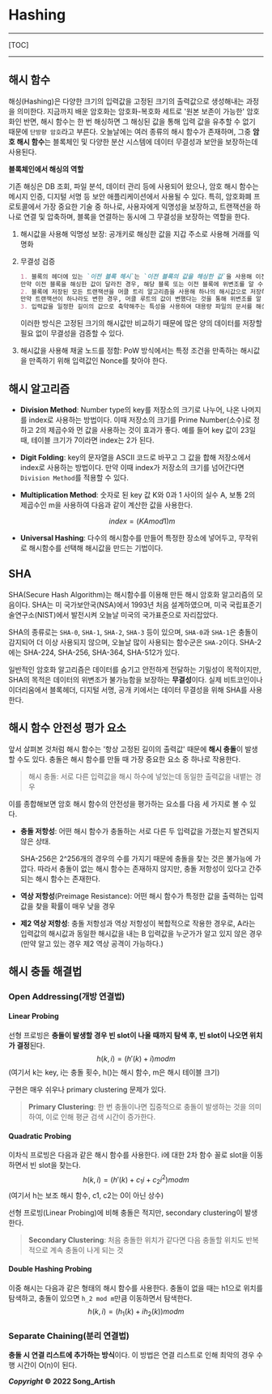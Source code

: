 # Hashing

---

[TOC]

---

## 해시 함수

해싱(Hashing)은 다양한 크기의 입력값을 고정된 크기의 출력값으로 생성해내는 과정을 의미한다. 지금까지 배운 암호화는 암호화-복호화 세트로 '원본 보존이 가능한' 암호화인 반면, 해시 함수는 한 번 해싱하면 그 해싱된 값을 통해 입력 값을 유추할 수 없기 때문에 `단방향 암호`라고 부른다. 오늘날에는 여러 종류의 해시 함수가 존재하며, 그중 **암호 해시 함수**는 블록체인 및 다양한 분산 시스템에 데이터 무결성과 보안을 보장하는데 사용된다.

**블록체인에서 해싱의 역할**

기존 해싱은 DB 조회, 파일 분석, 데이터 관리 등에 사용되어 왔으나, 암호 해시 함수는 메시지 인증, 디지털 서명 등 보안 애플리케이션에서 사용될 수 있다. 특히, 암호화폐 프로토콜에서 가장 중요한 기술 중 하나로, 사용자에게 익명성을 보장하고, 트랜잭션을 하나로 연결 및 압축하며, 블록을 연결하는 동시에 그 무결성을 보장하는 역할을 한다.

1. 해시값을 사용해 익명성 보장: 공개키로 해싱한 값을 지갑 주소로 사용해 거래를 익명화

2. 무결성 검증
   
   ```markdown
   1. 블록의 헤더에 있는 `이전 블록 해시`는 `이전 블록의 값을 해싱한 값`을 사용해 이전 블록을 가리킨다.
   만약 이전 블록을 해싱한 값이 달라진 경우, 해당 블록 또는 이전 블록에 위변조를 알 수 있다.
   2. 블록에 저장된 모든 트랜잭션을 머클 트리 알고리즘을 사용해 하나의 해시값으로 저장하여 `머클 루트`를 만든다.
   만약 트랜잭션이 하나라도 변한 경우, 머클 루트의 값이 변했다는 것을 통해 위변조를 알 수 있다.
   3. 입력값을 일정한 길이의 값으로 축약해주는 특성을 사용하여 대용량 파일의 문서를 해싱한 뒤, 해싱된 값만 비교하여 위변조를 알 수 있다.
   ```
   
   이러한 방식은 고정된 크기의 해시값만 비교하기 때문에 많은 양의 데이터를 저장할 필요 없이 무결성을 검증할 수 있다.

3. 해시값을 사용해 채굴 노드를 정함: PoW 방식에서는 특정 조건을 만족하는 해시값을 만족하기 위해 입력값인 Nonce를 찾아야 한다.

## 해시 알고리즘

- **Division Method**: Number type의 key를 저장소의 크기로 나누어, 나온 나머지를 index로 사용하는 방법이다. 이때 저장소의 크기를 Prime Number(소수)로 정하고 2의 제곱수와 먼 값을 사용하는 것이 효과가 좋다. 예를 들어 key 값이 23일 때, 테이블 크기가 7이라면 index는 2가 된다.

- **Digit Folding**: key의 문자열을 ASCII 코드로 바꾸고 그 값을 합해 저장소에서 index로 사용하는 방법이다. 만약 이때 index가 저장소의 크기를 넘어간다면 `Division Method`를 적용할 수 있다.

- **Multiplication Method**: 숫자로 된 key 값 K와 0과 1 사이의 실수 A, 보통 2의 제곱수인 m을 사용하여 다음과 같이 계산한 값을 사용한다.
  
  $$
  index = (KA mod 1)m
  $$

- **Universal Hashing**: 다수의 해시함수를 만들어  특정한 장소에 넣어두고, 무작위로 해시함수를 선택해 해시값을 만드는 기법이다.

## SHA

SHA(Secure Hash Algorithm)는 해시함수를 이용해 만든 해시 암호화 알고리즘의 모음이다. SHA는 미 국가보안국(NSA)에서 1993년 처음 설계하였으며, 미국 국립표준기술연구소(NIST)에서 발전시켜 오늘날 미국의 국가표준으로 자리잡았다.

SHA의 종류로는 `SHA-0`, `SHA-1`, `SHA-2`, `SHA-3` 등이 있으며, `SHA-0`과 `SHA-1`은 충돌이 감지되어 더 이상 사용되지 않으며, 오늘날 많이 사용되는 함수군은 `SHA-2`이다. SHA-2에는 SHA-224, SHA-256, SHA-364, SHA-512가 있다.

일반적인 암호화 알고리즘은 데이터를 숨기고 안전하게 전달하는 기밀성이 목적이지만, SHA의 목적은 데이터의 위변조가 불가능함을 보장하는 **무결성**이다. 실제 비트코인이나 이더리움에서 블록헤더, 디지털 서명, 공개 키에서는 데이터 무결성을 위해 SHA를 사용한다.

## 해시 함수 안전성 평가 요소

앞서 살펴본 것처럼 해시 함수는 '항상 고정된 길이의 출력값' 때문에 **해시 충돌**이 발생할 수도 있다. 충돌은 해시 함수를 만들 때 가장 중요한 요소 중 하나로 작용한다.

> 해시 충돌: 서로 다른 입력값을 해시 하수에 넣었는데 동일한 출력값을 내뱉는 경우

이를 종합해보면 암호 해시 함수의 안전성을 평가하는 요소를 다음 세 가지로 볼 수 있다.

- **충돌 저항성**: 어떤 해시 함수가 충돌하는 서로 다른 두 입력값을 가졌는지 발견되지 않은 상태.
  
  SHA-256은 2^256개의 경우의 수를 가지기 때문에 충돌을 찾는 것은 불가능에 가깝다. 따라서 충돌이 없는 해시 함수는 존재하지 않지만, 충돌 저항성이 있다고 간주되는 해시 함수는 존재한다.

- **역상 저항성**(Preimage Resistance): 어떤 해시 함수가 특정한 값을 출력하는 입력값을 찾을 확률이 매우 낮을 경우

- **제2 역상 저항성**: 충돌 저항성과 역상 저항성이 복합적으로 작용한 경우로, A라는 입력값의 해시값과 동일한 해시값을 내는 B 입력값을 누군가가 알고 있지 않은 경우 (만약 알고 있는 경우 제2 역상 공격이 가능하다.)

## 해시 충돌 해결법

### Open Addressing(개방 연결법)

#### Linear Probing

선형 프로빙은 **충돌이 발생할 경우 빈 slot이 나올 때까지 탐색 후, 빈 slot이 나오면 위치가 결정**된다.
$$
h(k, i) = (h'(k)+i) mod m
$$
(여기서 k는 key, i는 충돌 횟수, h()는 해시 함수, m은 해시 테이블 크기)

구현은 매우 쉬우나 primary clustering 문제가 있다.

> **Primary Clustering**: 한 번 충돌이나면 집중적으로 충돌이 발생하는 것을 의미하여, 이로 인해 평균 검색 시간이 증가한다.

#### Quadratic Probing

이차식 프로빙은 다음과 같은 해시 함수를 사용한다. i에 대한 2차 함수 꼴로 slot을 이동하면서 빈 slot을 찾는다.
$$
h(k, i) = (h'(k) + c_1i+c_2i^2) mod m
$$
(여기서 h는 보조 해시 함수, c1, c2는 0이 아닌 상수)

선형 프로빙(Linear Probing)에 비해 충돌은 적지만, secondary clustering이 발생한다.

> **Secondary Clustering**: 처음 충돌한 위치가 같다면 다음 충돌할 위치도 반복적으로 계속 충돌이 나게 되는 것

#### Double Hashing Probing

이중 해시는 다음과 같은 형태의 해시 함수를 사용한다. 충돌이 없을 때는 h1으로 위치를 탐색하고, 충돌이 있으면 `h_2 mod m`만큼 이동하면서 탐색한다.
$$
h(k, i) = (h_1(k) + ih_2(k)) mod m
$$

### Separate Chaining(분리 연결법)

**충돌 시 연결 리스트에 추가하는 방식**이다. 이 방법은 연결 리스트로 인해 최악의 경우 수행 시간이 O(n)이 된다.

***Copyright* © 2022 Song_Artish**
